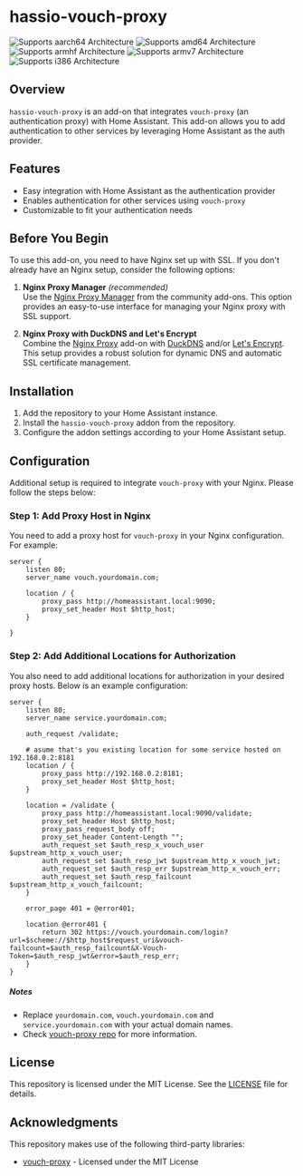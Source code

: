 # hassio-vouch-proxy

![Supports aarch64 Architecture][aarch64-shield]
![Supports amd64 Architecture][amd64-shield]
![Supports armhf Architecture][armhf-shield]
![Supports armv7 Architecture][armv7-shield]
![Supports i386 Architecture][i386-shield]


## Overview

`hassio-vouch-proxy` is an add-on that integrates `vouch-proxy` (an authentication proxy) with Home Assistant.
This add-on allows you to add authentication to other services by leveraging Home Assistant as the auth provider.

## Features

- Easy integration with Home Assistant as the authentication provider
- Enables authentication for other services using `vouch-proxy`
- Customizable to fit your authentication needs

## Before You Begin

To use this add-on, you need to have Nginx set up with SSL. If you don't already have an Nginx setup, consider the following options:

1. **Nginx Proxy Manager** _(recommended)_  
   Use the [Nginx Proxy Manager](https://github.com/hassio-addons/addon-nginx-proxy-manager/tree/main) from the community add-ons. This option provides an easy-to-use interface for managing your Nginx proxy with SSL support.

2. **Nginx Proxy with DuckDNS and Let's Encrypt**  
   Combine the [Nginx Proxy](https://github.com/home-assistant/addons/tree/master/nginx_proxy) add-on with [DuckDNS](https://github.com/home-assistant/addons/tree/master/duckdns) and/or [Let's Encrypt](https://github.com/home-assistant/addons/tree/master/letsencrypt). This setup provides a robust solution for dynamic DNS and automatic SSL certificate management.

## Installation

1. Add the repository to your Home Assistant instance.
2. Install the `hassio-vouch-proxy` addon from the repository.
3. Configure the addon settings according to your Home Assistant setup.

## Configuration

Additional setup is required to integrate `vouch-proxy` with your Nginx. Please follow the steps below:

### Step 1: Add Proxy Host in Nginx

You need to add a proxy host for `vouch-proxy` in your Nginx configuration. For example:

```nginx configuration
server {
    listen 80;
    server_name vouch.yourdomain.com;

    location / {
        proxy_pass http://homeassistant.local:9090;
        proxy_set_header Host $http_host;
    }

}
```


### Step 2: Add Additional Locations for Authorization

You also need to add additional locations for authorization in your desired proxy hosts. Below is an example configuration:

```nginx configuration
server {
    listen 80;
    server_name service.yourdomain.com;
    
    auth_request /validate;
    
    # asume that's you existing location for some service hosted on 192.168.0.2:8181
    location / {
        proxy_pass http://192.168.0.2:8181;
        proxy_set_header Host $http_host;
    }
    
    location = /validate {
        proxy_pass http://homeassistant.local:9090/validate;
        proxy_set_header Host $http_host;
        proxy_pass_request_body off;
        proxy_set_header Content-Length "";
        auth_request_set $auth_resp_x_vouch_user $upstream_http_x_vouch_user;
        auth_request_set $auth_resp_jwt $upstream_http_x_vouch_jwt;
        auth_request_set $auth_resp_err $upstream_http_x_vouch_err;
        auth_request_set $auth_resp_failcount $upstream_http_x_vouch_failcount;
    }
    
    error_page 401 = @error401;
    
    location @error401 {
        return 302 https://vouch.yourdomain.com/login?url=$scheme://$http_host$request_uri&vouch-failcount=$auth_resp_failcount&X-Vouch-Token=$auth_resp_jwt&error=$auth_resp_err;
    }
}
```


##### Notes

- Replace `yourdomain.com`, `vouch.yourdomain.com` and `service.yourdomain.com` with your actual domain names.
- Check [vouch-proxy repo](https://github.com/vouch/vouch-proxy) for more information.

## License

This repository is licensed under the MIT License. See the [LICENSE](LICENSE) file for details.

## Acknowledgments

This repository makes use of the following third-party libraries:

- [vouch-proxy](https://github.com/vouch/vouch-proxy) - Licensed under the MIT License


[aarch64-shield]: https://img.shields.io/badge/aarch64-yes-green.svg
[amd64-shield]: https://img.shields.io/badge/amd64-yes-green.svg
[armhf-shield]: https://img.shields.io/badge/armhf-yes-green.svg
[armv7-shield]: https://img.shields.io/badge/armv7-yes-green.svg
[i386-shield]: https://img.shields.io/badge/i386-yes-green.svg
